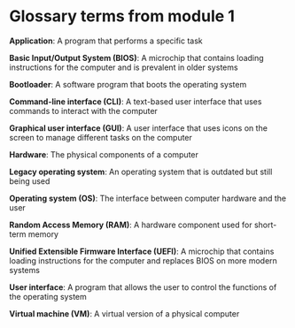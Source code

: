# Glossary terms from module 1
**Application**: A program that performs a specific task

**Basic Input/Output System (BIOS)**: A microchip that contains loading instructions for the computer and is prevalent in older systems 

**Bootloader**: A software program that boots the operating system

**Command-line interface (CLI)**: A text-based user interface that uses commands to interact with the computer

**Graphical user interface (GUI)**: A user interface that uses icons on the screen to manage different tasks on the computer

**Hardware**: The physical components of a computer

**Legacy operating system**: An operating system that is outdated but still being used

**Operating system (OS)**: The interface between computer hardware and the user

**Random Access Memory (RAM)**: A hardware component used for short-term memory

**Unified Extensible Firmware Interface (UEFI)**: A microchip that contains loading instructions for the computer and replaces BIOS on more modern systems

**User interface**: A program that allows the user to control the functions of the operating system

**Virtual machine (VM)**: A virtual version of a physical computer
